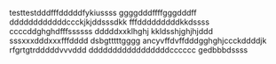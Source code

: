 testtestdddfffdddddfykiussss
ggggdddffffgggdddff
ddddddddddddccckjkjddsssdkk
fffdddddddddkkdssss
ccccddghghdfffssssss
dddddxxklhghj
kkldsshjghjhjddd
sssxxxdddxxxfffdddd
dsbgtttttgggg
ancyvffdvffdddgghghjccckddddjk
rfgrtgtrdddddvvvddd
dddddddddddddddddcccccc
gedbbbdssss
